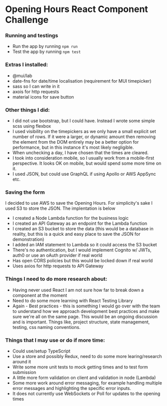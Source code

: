 # Opening Hours React Component Challenge

### Running and testings
- Run the app by running ```npm run```
- Test the app by running ```npm test```

### Extras I installed:
- @mui/lab
- date-fns for date/time localisation (requirement for MUI timepicker)
- sass so I can write in it
- axois for http requests
- material icons for save button

### Other things I did:
- I did not use bootstrap, but I could have. Instead I wrote some simple scss using flexbox
- I used visibility on the timepickers as we only have a small explicit set number of rows. If it were a larger, or dynamic amount then removing the element from the DOM entirely may be a better option for performance, but in this instance it's most likely negligible. 
- When unchecking a day, I have chosen that the times are cleared.
- I took into consideration mobile, so I usually work from a mobile-first perspective. It looks OK on mobile, but would spend some more time on it.
- I used JSON, but could use GraphQL if using Apollo or AWS AppSync etc.

### Saving the form
I decided to use AWS to save the Opening Hours. For simplicity's sake I used S3 to store the JSON.
The implentation is below
- I created a Node Lambda function for the business logic
- I created an API Gateway as an endpoint for the Lambda function
- I created an S3 bucket to store the data (this would be a database in reality, but this is a quick and easy place to save the JSON for demonstration)
- I added an IAM statement to Lambda so it could access the S3 bucket
- There's no authentication, but I would implement Cognito w/ JWTs, auth0 or use an oAuth provider if real world
- Has open CORS policies but this would be locked down if real world
- Uses axios for http requests to API Gateway

### Things I need to do more research about:
- Having never used React I am not sure how far to break down a component at the moment
- Need to do some more learning with React Testing Library
- Again - Best practices - this is something I would go over with the team to understand how we approach development best practices and make sure we're all on the same page. This would be an ongoing discussion and is important. Things like, project structure, state management, testing, css naming conventions.

### Things that I may use or do if more time:
- Could use/setup TypeScript
- Use a store and possibly Redux, need to do some more learing/research around it
- Write some more unit tests to mock getting times and to test form submission
- A little more form validation on client and validation in node (Lambda)
- Some more work around error messaging, for example handling multiple error messages and highlighting the specific error inputs.
- It does not currently use WebSockets or Poll for updates to the opening times